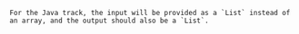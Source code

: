 ~~~~exercism/note
For the Java track, the input will be provided as a `List` instead of an array, and the output should also be a `List`.
~~~~